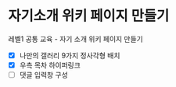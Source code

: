# 자기소개 위키 페이지 만들기

레벨1 공통 교육 - 자기 소개 위키 페이지 만들기

- [x] 나만의 갤러리 9가지 정사각형 배치
- [x] 우측 목차 하이퍼링크
- [ ] 댓글 입력창 구성